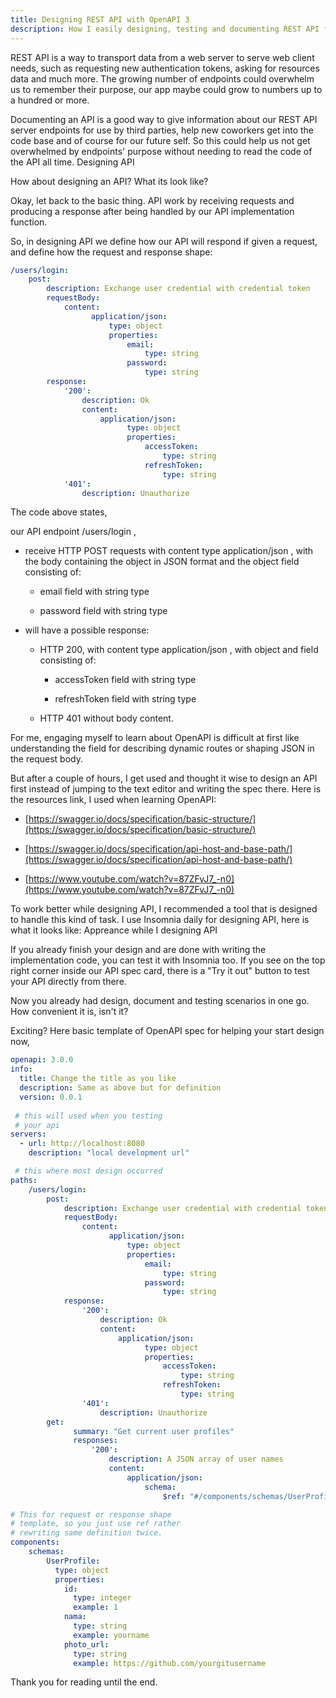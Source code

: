 ```yaml
---
title: Designing REST API with OpenAPI 3
description: How I easily designing, testing and documenting REST API for good
---
```


REST API is a way to transport data from a web server to serve web client needs, such as requesting new authentication tokens, asking for resources data and much more. The growing number of endpoints could overwhelm us to remember their purpose, our app maybe could grow to numbers up to a hundred or more.

Documenting an API is a good way to give information about our REST API server endpoints for use by third parties, help new coworkers get into the code base and of course for our future self. So this could help us not get overwhelmed by endpoints' purpose without needing to read the code of the API all time.
Designing API

How about designing an API? What its look like?

Okay, let back to the basic thing. API work by receiving requests and producing a response after being handled by our API implementation function.

So, in designing API we define how our API will respond if given a request, and define how the request and response shape:

```yaml
/users/login:
    post:
        description: Exchange user credential with credential token
        requestBody:
            content:
                  application/json:
                      type: object
                      properties:
                          email:
                              type: string
                          password:
                              type: string
        response:
            '200':
                description: Ok
                content:
                    application/json:
                          type: object
                          properties:
                              accessToken:
                                  type: string
                              refreshToken:
                                  type: string
            '401':
                description: Unauthorize
```

The code above states,

our API endpoint /users/login ,

- receive HTTP POST requests with content type application/json , with the body containing the object in JSON format and the object field consisting of:

    - email field with string type

    - password field with string type

- will have a possible response:

    - HTTP 200, with content type application/json , with object and field consisting of:

        - accessToken field with string type

        - refreshToken field with string type

    - HTTP 401 without body content.

For me, engaging myself to learn about OpenAPI is difficult at first like understanding the field for describing dynamic routes or shaping JSON in the request body.

But after a couple of hours, I get used and thought it wise to design an API first instead of jumping to the text editor and writing the spec there. Here is the resources link, I used when learning OpenAPI:

- [https://swagger.io/docs/specification/basic-structure/](https://swagger.io/docs/specification/basic-structure/)

- [https://swagger.io/docs/specification/api-host-and-base-path/](https://swagger.io/docs/specification/api-host-and-base-path/)

- [https://www.youtube.com/watch?v=87ZFvJ7_-n0](https://www.youtube.com/watch?v=87ZFvJ7_-n0)

To work better while designing API, I recommended a tool that is designed to handle this kind of task. I use Insomnia daily for designing API, here is what it looks like:
Appreance while I designing API

If you already finish your design and are done with writing the implementation code, you can test it with Insomnia too. If you see on the top right corner inside our API spec card, there is a "Try it out" button to test your API directly from there.

Now you already had design, document and testing scenarios in one go. How convenient it is, isn't it?

Exciting? Here basic template of OpenAPI spec for helping your start design now,
```YAML
openapi: 3.0.0
info:
  title: Change the title as you like
  description: Same as above but for definition
  version: 0.0.1
  
 # this will used when you testing
 # your api
servers:
  - url: http://localhost:8080
    description: "local development url"

 # this where most design occurred
paths:
    /users/login:
        post:
            description: Exchange user credential with credential token
            requestBody:
                content:
                      application/json:
                          type: object
                          properties:
                              email:
                                  type: string
                              password:
                                  type: string
            response:
                '200':
                    description: Ok
                    content:
                        application/json:
                              type: object
                              properties:
                                  accessToken:
                                      type: string
                                  refreshToken:
                                      type: string
                '401':
                    description: Unauthorize
        get:
              summary: "Get current user profiles"
              responses:
                  '200': 
                      description: A JSON array of user names
                      content:
                          application/json:
                              schema: 
                                  $ref: "#/components/schemas/UserProfile"

# This for request or response shape
# template, so you just use ref rather
# rewriting same definition twice.
components:
    schemas:
        UserProfile:
          type: object
          properties:
            id:
              type: integer
              example: 1
            nama:
              type: string
              example: yourname
            photo_url:
              type: string
              example: https://github.com/yourgitusername
```
Thank you for reading until the end.